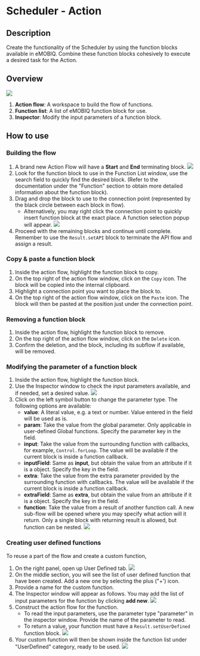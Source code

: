 # Scheduler - Action

## Description

Create the functionality of the Scheduler by using the function blocks available in eMOBIQ. Combine these
function blocks cohesively to execute a desired task for the Action.

## Overview

![](./Action-overview.png)

1. **Action flow**: A workspace to build the flow of functions.
2. **Function list**: A list of eMOBIQ function block for use.
3. **Inspector**: Modify the input parameters of a function block.


## How to use

### Building the flow

1. A brand new Action Flow will have a **Start** and **End** terminating block.
   ![](./Action-start-end.png)
2. Look for the function block to use in the Function List window, use the search field to quickly find the desired
   block. (Refer to the documentation under the "Function" section to obtain more detailed information about the
   function block).
3. Drag and drop the block to use to the connection point (represented by the black circle between each block in flow).
    * Alternatively, you may right click the connection point to quickly insert function block at the exact place. A
      function selection popup will appear.
      ![](./Action-function-popup.png)
4. Proceed with the remaining blocks and continue until complete. Remember to use the `Result.setAPI` block to terminate
   the API flow and assign a result.

### Copy & paste a function block

1. Inside the action flow, highlight the function block to copy.
2. On the top right of the action flow window, click on the `Copy` icon. The block will be copied into the internal
   clipboard.
3. Highlight a connection point you want to place the block to.
4. On the top right of the action flow window, click on the `Paste` icon. The block will then be pasted at the position
   just under the connection point.

### Removing a function block

1. Inside the action flow, highlight the function block to remove.
2. On the top right of the action flow window, click on the `Delete` icon.
3. Confirm the deletion, and the block, including its subflow if available, will be removed.

### Modifying the parameter of a function block

1. Inside the action flow, highlight the function block.
2. Use the Inspector window to check the input parameters available, and if needed, set a desired value.
   ![](./Action-inspector.png)
3. Click on the left symbol button to change the parameter type. The following options are available:
    * **value**: A literal value, e.g. a text or number. Value entered in the field will be used as is.
    * **param**: Take the value from the global parameter. Only applicable in user-defined Global functions. Specify the
      parameter key in the field.
    * **input**: Take the value from the surrounding function with callbacks, for example, `Control.forLoop`. The value
      will be available if the current block is inside a function callback.
    * **inputField**: Same as **input**, but obtain the value from an attribute if it is a object. Specify the key in
      the field.
    * **extra**: Take the value from the extra parameter provided by the surrounding function with callbacks. The value
      will be available if the current block is inside a function callback.
    * **extraField**: Same as **extra**, but obtain the value from an attribute if it is a object. Specify the key in
      the field.
    * **function**: Take the value from a result of another function call. A new sub-flow will be opened where you may
      specify what action will it return. Only a single block with returning result is allowed, but function can be
      nested.
      ![](./Action-subflow.png)


### Creating user defined functions

To reuse a part of the flow and create a custom function,

1. On the right panel, open up User Defined tab.
   ![](./Action-user-defined-panel.png)
2. On the middle section, you will see the list of user defined function that have been created. Add a new one by selecting the plus ("+') icon.
3. Provide a name for the custom function.
4. The Inspector window will appear as follows. You may add the list of input parameters for the function by clicking **add new**.
   ![](./Action-user-defined-inspector.png)
5. Construct the action flow for the function.
   * To read the input parameters, use the parameter type "parameter" in the inspector window. Provide the name of the parameter to read.
   * To return a value, your function must have a `Result.setUserDefined` function block.
      ![](./Action-user-defined-build.png)
6. Your custom function will then be shown inside the function list under "UserDefined" category, ready to be used.
   ![](./Action-user-defined-usage.png)
